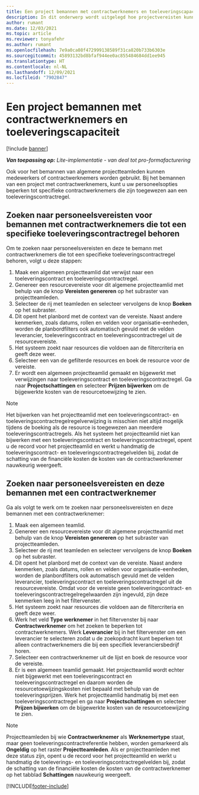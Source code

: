 ```yaml
---
title: Een project bemannen met contractwerknemers en toeleveringscapaciteit
description: In dit onderwerp wordt uitgelegd hoe projectvereisten kunnen worden bemand met behulp van contractwerknemers of toeleveringscapaciteit in Microsoft Dynamics 365 Project Operations.
author: rumant
ms.date: 12/03/2021
ms.topic: article
ms.reviewer: tonyafehr
ms.author: rumant
ms.openlocfilehash: 7e9a0ca08f472999138589f31ca820b733b6303e
ms.sourcegitcommit: 45893132bd8bfaf944ee0ac855484684dd1ee945
ms.translationtype: HT
ms.contentlocale: nl-NL
ms.lasthandoff: 12/09/2021
ms.locfileid: "7902847"
---
```

# <a name="staffing-a-project-with-contract-workers-and-subcontracted-capacity"></a>Een project bemannen met contractwerknemers en toeleveringscapaciteit

[!include [banner](../../includes/dataverse-preview.md)]

_**Van toepassing op:** Lite-implementatie - van deal tot pro-formafacturering_

Ook voor het bemannen van algemene projectteamleden kunnen medewerkers of contractwerknemers worden gebruikt. Bij het bemannen van een project met contractwerknemers, kunt u uw personeelsopties beperken tot specifieke contractwerknemers die zijn toegewezen aan een toeleveringscontractregel. 

## <a name="search-for-staff-resource-requirements-with-contract-workers-that-belong-to-a-specific-subcontract-line"></a>Zoeken naar personeelsvereisten voor bemannen met contractwerknemers die tot een specifieke toeleveringscontractregel behoren

Om te zoeken naar personeelsvereisten en deze te bemann met contractwerknemers die tot een specifieke toeleveringscontractregel behoren, volgt u deze stappen:

1. Maak een algemeen projectteamlid dat verwijst naar een toeleveringscontract en toeleveringscontractregel.
2. Genereer een resourcevereiste voor dit algemene projectteamlid met behulp van de knop **Vereisten genereren** op het subraster van projectteamleden.
3. Selecteer de rij met teamleden en selecteer vervolgens de knop **Boeken** op het subraster. 
4. Dit opent het planbord met de context van de vereiste. Naast andere kenmerken, zoals datums, rollen en velden voor organisatie-eenheden, worden de planbordfilters ook automatisch gevuld met de velden leverancier, toeleveringscontract en toeleveringscontractregel uit de resourcevereiste.
5. Het systeem zoekt naar resources die voldoen aan de filtercriteria en geeft deze weer. 
6. Selecteer een van de gefilterde resources en boek de resource voor de vereiste. 
7. Er wordt een algemeen projectteamlid gemaakt en bijgewerkt met verwijzingen naar toeleveringscontract en toeleveringscontractregel. Ga naar **Projectschattingen** en selecteer **Prijzen bijwerken** om de bijgewerkte kosten van de resourcetoewijzing te zien. 

> [!NOTE]
> Het bijwerken van het projectteamlid met een toeleveringscontract- en toeleveringscontractregelregelverwijzing is misschien niet altijd mogelijk tijdens de boeking als de resource is toegewezen aan meerdere toeleveringscontractregels. Als het systeem het projectteamlid niet kan bijwerken met een toeleveringscontract en toeleveringscontractregel, opent u de record voor het projectteamlid en werkt u handmatig de toeleveringscontract- en toeleveringscontractregelvelden bij, zodat de schatting van de financiële kosten de kosten van de contractwerknemer nauwkeurig weergeeft.

## <a name="search-for-and-staff-resource-requirements-with-any-contract-worker"></a>Zoeken naar personeelsvereisten en deze bemannen met een contractwerknemer

Ga als volgt te werk om te zoeken naar personeelsvereisten en deze bemannen met een contractwerknemer:

1. Maak een algemeen teamlid.
2. Genereer een resourcevereiste voor dit algemene projectteamlid met behulp van de knop **Vereisten genereren** op het subraster van projectteamleden.
3. Selecteer de rij met teamleden en selecteer vervolgens de knop **Boeken** op het subraster. 
4. Dit opent het planbord met de context van de vereiste. Naast andere kenmerken, zoals datums, rollen en velden voor organisatie-eenheden, worden de planbordfilters ook automatisch gevuld met de velden leverancier, toeleveringscontract en toeleveringscontractregel uit de resourcevereiste. Omdat voor de vereiste geen toeleveringscontract- en toeleveringscontractregelregelwaarden zijn ingevuld, zijn deze kenmerken leeg in het filtervenster.
5. Het systeem zoekt naar resources die voldoen aan de filtercriteria en geeft deze weer.
6. Werk het veld **Type werknemer** in het filtervenster bij naar **Contractwerknemer** om het zoeken te beperken tot contractwerknemers. Werk **Leverancier** bij in het filtervenster om een leverancier te selecteren zodat u de zoekopdracht kunt beperken tot alleen contractwerknemers die bij een specifiek leveranciersbedrijf horen.
7. Selecteer een contractwerknemer uit de lijst en boek de resource voor de vereiste.
8. Er is een algemeen teamlid gemaakt. Het projectteamlid wordt echter niet bijgewerkt met een toeleveringscontract en toeleveringscontractregel en daarom worden de resourcetoewijzingskosten niet bepaald met behulp van de toeleveringsprijzen. Werk het projectteamlid handmatig bij met een toeleveringscontractregel en ga naar **Projectschattingen** en selecteer **Prijzen bijwerken** om de bijgewerkte kosten van de resourcetoewijzing te zien.

> [!NOTE]
> Projectteamleden bij wie **Contractwerknemer** als **Werknemertype** staat, maar geen toeleveringscontractreferentie hebben, worden gemarkeerd als **Ongeldig** op het raster **Projectteamleden**. Als er projectteamleden met deze status zijn, opent u de record voor het projectteamlid en werkt u handmatig de toeleverings- en toeleveringscontractregelvelden bij, zodat de schatting van de financiële kosten de kosten van de contractwerknemer op het tabblad **Schattingen** nauwkeurig weergeeft. 


[!INCLUDE[footer-include](../../includes/footer-banner.md)]
